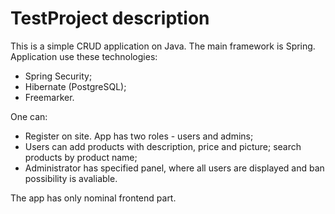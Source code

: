 # TestProject description
This is a simple CRUD application on Java. The main framework is Spring. Application use these technologies:
- Spring Security;
- Hibernate (PostgreSQL);
- Freemarker.

One can:
- Register on site. App has two roles - users and admins;
- Users can add products with description, price and picture; search products by product name;
- Administrator has specified panel, where all users are displayed and ban possibility is avaliable.

The app has only nominal frontend part. 

